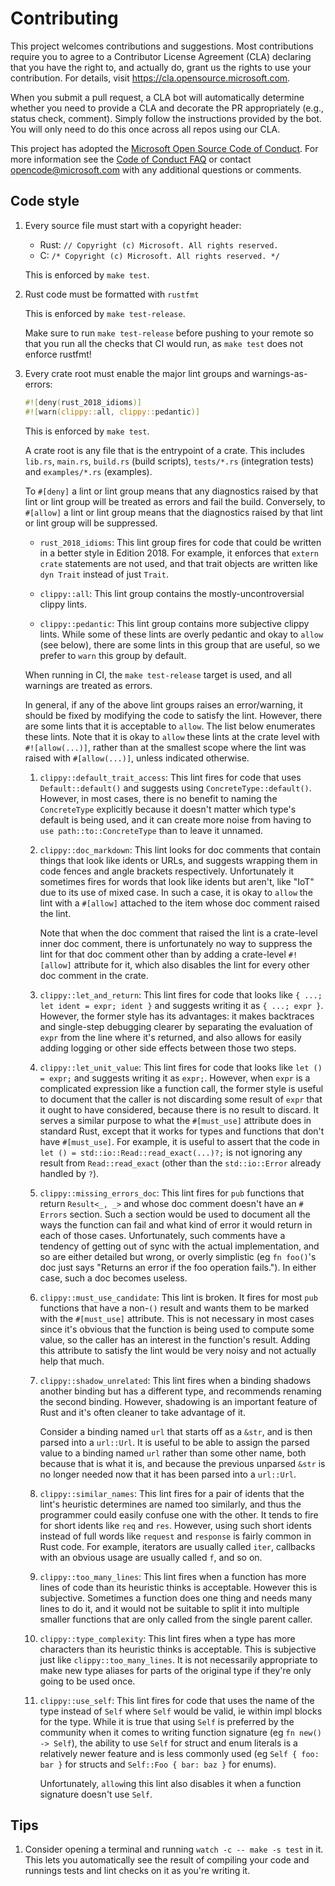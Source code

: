 # Contributing

This project welcomes contributions and suggestions.  Most contributions require you to agree to a
Contributor License Agreement (CLA) declaring that you have the right to, and actually do, grant us
the rights to use your contribution. For details, visit https://cla.opensource.microsoft.com.

When you submit a pull request, a CLA bot will automatically determine whether you need to provide
a CLA and decorate the PR appropriately (e.g., status check, comment). Simply follow the instructions
provided by the bot. You will only need to do this once across all repos using our CLA.

This project has adopted the [Microsoft Open Source Code of Conduct](https://opensource.microsoft.com/codeofconduct/).
For more information see the [Code of Conduct FAQ](https://opensource.microsoft.com/codeofconduct/faq/) or
contact [opencode@microsoft.com](mailto:opencode@microsoft.com) with any additional questions or comments.


## Code style

1. Every source file must start with a copyright header:

    - Rust: `// Copyright (c) Microsoft. All rights reserved.`
    - C: `/* Copyright (c) Microsoft. All rights reserved. */`

    This is enforced by `make test`.

1. Rust code must be formatted with `rustfmt`

    This is enforced by `make test-release`.

    Make sure to run `make test-release` before pushing to your remote so that you run all the checks that CI would run, as `make test` does not enforce rustfmt!

1. Every crate root must enable the major lint groups and warnings-as-errors:

    ```rust
    #![deny(rust_2018_idioms)]
    #![warn(clippy::all, clippy::pedantic)]
    ```

    This is enforced by `make test`.

    A crate root is any file that is the entrypoint of a crate. This includes `lib.rs`, `main.rs`, `build.rs` (build scripts), `tests/*.rs` (integration tests) and `examples/*.rs` (examples).

    To `#[deny]` a lint or lint group means that any diagnostics raised by that lint or lint group will be treated as errors and fail the build. Conversely, to `#[allow]` a lint or lint group means that the diagnostics raised by that lint or lint group will be suppressed.

    - `rust_2018_idioms`: This lint group fires for code that could be written in a better style in Edition 2018. For example, it enforces that `extern crate` statements are not used, and that trait objects are written like `dyn Trait` instead of just `Trait`.

    - `clippy::all`: This lint group contains the mostly-uncontroversial clippy lints.

    - `clippy::pedantic`: This lint group contains more subjective clippy lints. While some of these lints are overly pedantic and okay to `allow` (see below), there are some lints in this group that are useful, so we prefer to `warn` this group by default.

    When running in CI, the `make test-release` target is used, and all warnings are treated as errors.

    In general, if any of the above lint groups raises an error/warning, it should be fixed by modifying the code to satisfy the lint. However, there are some lints that it is acceptable to `allow`. The list below enumerates these lints. Note that it is okay to `allow` these lints at the crate level with `#![allow(...)]`, rather than at the smallest scope where the lint was raised with `#[allow(...)]`, unless indicated otherwise.

    1. `clippy::default_trait_access`: This lint fires for code that uses `Default::default()` and suggests using `ConcreteType::default()`. However, in most cases, there is no benefit to naming the `ConcreteType` explicitly because it doesn't matter which type's default is being used, and it can create more noise from having to `use path::to::ConcreteType` than to leave it unnamed.

    1. `clippy::doc_markdown`: This lint looks for doc comments that contain things that look like idents or URLs, and suggests wrapping them in code fences and angle brackets respectively. Unfortunately it sometimes fires for words that look like idents but aren't, like "IoT" due to its use of mixed case. In such a case, it is okay to `allow` the lint with a `#[allow]` attached to the item whose doc comment raised the lint.

        Note that when the doc comment that raised the lint is a crate-level inner doc comment, there is unfortunately no way to suppress the lint for that doc comment other than by adding a crate-level `#![allow]` attribute for it, which also disables the lint for every other doc comment in the crate.

    1. `clippy::let_and_return`: This lint fires for code that looks like `{ ...; let ident = expr; ident }` and suggests writing it as `{ ...; expr }`. However, the former style has its advantages: it makes backtraces and single-step debugging clearer by separating the evaluation of `expr` from the line where it's returned, and also allows for easily adding logging or other side effects between those two steps.

    1. `clippy::let_unit_value`: This lint fires for code that looks like `let () = expr;` and suggests writing it as `expr;`. However, when `expr` is a complicated expression like a function call, the former style is useful to document that the caller is not discarding some result of `expr` that it ought to have considered, because there is no result to discard. It serves a similar purpose to what the `#[must_use]` attribute does in standard Rust, except that it works for types and functions that don't have `#[must_use]`. For example, it is useful to assert that the code in `let () = std::io::Read::read_exact(...)?;` is not ignoring any result from `Read::read_exact` (other than the `std::io::Error` already handled by `?`).

    1. `clippy::missing_errors_doc`: This lint fires for `pub` functions that return `Result<_, _>` and whose doc comment doesn't have an `# Errors` section. Such a section would be used to document all the ways the function can fail and what kind of error it would return in each of those cases. Unfortunately, such comments have a tendency of getting out of sync with the actual implementation, and so are either detailed but wrong, or overly simplistic (eg `fn foo()`'s doc just says "Returns an error if the foo operation fails."). In either case, such a doc becomes useless.

    1. `clippy::must_use_candidate`: This lint is broken. It fires for most `pub` functions that have a non-`()` result and wants them to be marked with the `#[must_use]` attribute. This is not necessary in most cases since it's obvious that the function is being used to compute some value, so the caller has an interest in the function's result. Adding this attribute to satisfy the lint would be very noisy and not actually help that much.

    1. `clippy::shadow_unrelated`: This lint fires when a binding shadows another binding but has a different type, and recommends renaming the second binding. However, shadowing is an important feature of Rust and it's often cleaner to take advantage of it.

        Consider a binding named `url` that starts off as a `&str`, and is then parsed into a `url::Url`. It is useful to be able to assign the parsed value to a binding named `url` rather than some other name, both because that is what it is, and because the previous unparsed `&str` is no longer needed now that it has been parsed into a `url::Url`.

    1. `clippy::similar_names`: This lint fires for a pair of idents that the lint's heuristic determines are named too similarly, and thus the programmer could easily confuse one with the other. It tends to fire for short idents like `req` and `res`. However, using such short idents instead of full words like `request` and `response` is fairly common in Rust code. For example, iterators are usually called `iter`, callbacks with an obvious usage are usually called `f`, and so on.

    1. `clippy::too_many_lines`: This lint fires when a function has more lines of code than its heuristic thinks is acceptable. However this is subjective. Sometimes a function does one thing and needs many lines to do it, and it would not be suitable to split it into multiple smaller functions that are only called from the single parent caller.

    1. `clippy::type_complexity`: This lint fires when a type has more characters than its heuristic thinks is acceptable. This is subjective just like `clippy::too_many_lines`. It is not necessarily appropriate to make new type aliases for parts of the original type if they're only going to be used once.

    1. `clippy::use_self`: This lint fires for code that uses the name of the type instead of `Self` where `Self` would be valid, ie within impl blocks for the type. While it is true that using `Self` is preferred by the community when it comes to writing function signature (eg `fn new() -> Self`), the ability to use `Self` for struct and enum literals is a relatively newer feature and is less commonly used (eg `Self { foo: bar }` for structs and `Self::Foo { bar: baz }` for enums).

        Unfortunately, `allow`ing this lint also disables it when a function signature doesn't use `Self`.


## Tips

1. Consider opening a terminal and running `watch -c -- make -s test` in it. This lets you automatically see the result of compiling your code and runnings tests and lint checks on it as you're writing it.
